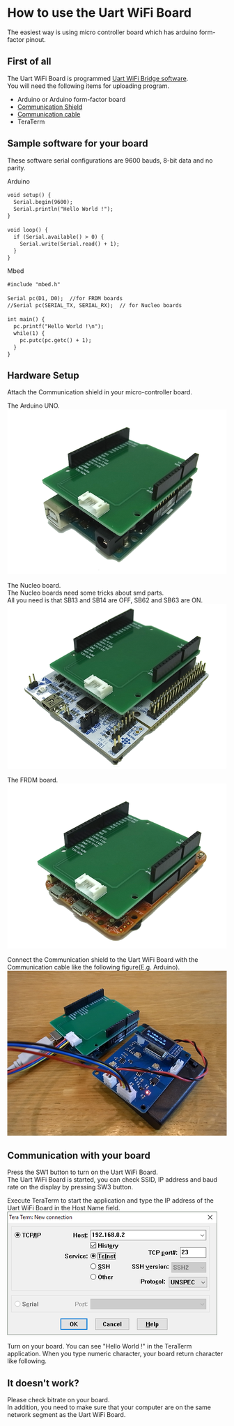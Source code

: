 How to use the Uart WiFi Board
========================================

The easiest way is using micro controller board which has arduino form-factor pinout.  

First of all
--------------
The Uart WiFi Board is programmed [Uart WiFi Bridge software](https://github.com/NaoNaoMe/Uart-WiFi-Board/tree/with-display/Software/UartWiFiBridge).  
You will need the following items for uploading program.
 - Arduino or Arduino form-factor board
 - [Communication Shield](https://github.com/NaoNaoMe/Communication-Shield)
 - [Communication cable](https://github.com/NaoNaoMe/Communication-Shield/tree/master/Cables)
 - TeraTerm



Sample software for your board
--------------
These software serial configurations are 9600 bauds, 8-bit data and no parity.

Arduino
```
void setup() {
  Serial.begin(9600);
  Serial.println("Hello World !");
}

void loop() {
  if (Serial.available() > 0) {
    Serial.write(Serial.read() + 1);
  }
}
```

Mbed
```
#include "mbed.h"

Serial pc(D1, D0);  //for FRDM boards
//Serial pc(SERIAL_TX, SERIAL_RX);  // for Nucleo boards

int main() {
  pc.printf("Hello World !\n");
  while(1) {
    pc.putc(pc.getc() + 1);
  }
}
```



Hardware Setup
--------------
Attach the Communication shield in your micro-controller board. 

The Arduino UNO.
![Arduino](mdContents/ArduinoBoard.png)

The Nucleo board.  
The Nucleo boards need some tricks about smd parts.  
All you need is that SB13 and SB14 are OFF, SB62 and SB63 are ON.
![Nucleo](mdContents/NucleoBoard.png)

The FRDM board.
![FRDM](mdContents/FRDMBoard.png)

Connect the Communication shield to the Uart WiFi Board with the Communication cable like the following figure(E.g. Arduino).
![Sample](mdContents/UartWiFiBoardwithArduino.png)



Communication with your board
--------------
Press the SW1 button to turn on the Uart WiFi Board.  
The Uart WiFi Board is started, you can check SSID, IP address and baud rate on the display by pressing SW3 button.  

Execute TeraTerm to start the application and type the IP address of the Uart WiFi Board in the Host Name field.
![Connection](mdContents/Making_a_Connection.png)

Turn on your board. You can see "Hello World !" in the TeraTerm application.
When you type numeric character, your board return character like following.



It doesn't work?
--------------
Please check bitrate on your board.  
In addition, you need to make sure that your computer are on the same network segment as the Uart WiFi Board.


